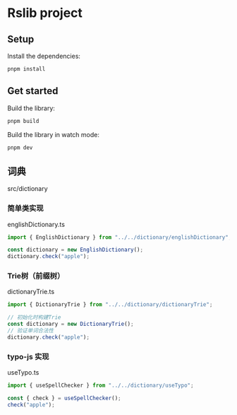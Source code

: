 # Rslib project

## Setup

Install the dependencies:

```bash
pnpm install
```

## Get started

Build the library:

```bash
pnpm build
```

Build the library in watch mode:

```bash
pnpm dev
```

## 词典

src/dictionary

### 简单类实现

englishDictionary.ts

```ts
import { EnglishDictionary } from "../../dictionary/englishDictionary";

const dictionary = new EnglishDictionary();
dictionary.check("apple");
```

### Trie树（前缀树）

dictionaryTrie.ts

```ts
import { DictionaryTrie } from "../../dictionary/dictionaryTrie";

// 初始化时构建Trie
const dictionary = new DictionaryTrie();
// 验证单词合法性
dictionary.check("apple");
```

### typo-js 实现

useTypo.ts

```ts
import { useSpellChecker } from "../../dictionary/useTypo";

const { check } = useSpellChecker();
check("apple");
```
